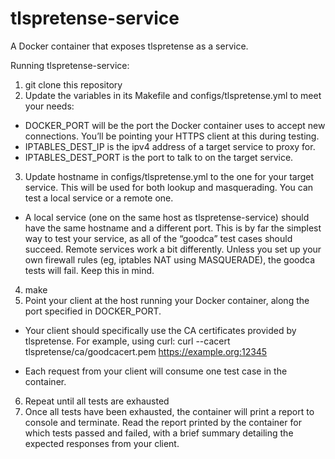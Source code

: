 # tlspretense-service
A Docker container that exposes tlspretense as a service.

Running tlspretense-service:

1. git clone this repository
2. Update the variables in its Makefile and configs/tlspretense.yml to meet your needs:

  - DOCKER_PORT will be the port the Docker container uses to accept new connections. You’ll be pointing your HTTPS client at this during testing.
  - IPTABLES_DEST_IP is the ipv4 address of a target service to proxy for.
  - IPTABLES_DEST_PORT is the port to talk to on the target service.
  
3. Update hostname in configs/tlspretense.yml to the one for your target service. This will be used for both lookup and masquerading.
You can test a local service or a remote one.
  - A local service (one on the same host as tlspretense-service) should have the same hostname and a different port. This is by far the simplest way to test your service, as all of the “goodca” test cases should succeed.
Remote services work a bit differently. Unless you set up your own firewall rules (eg, iptables NAT using MASQUERADE), the goodca tests will fail. Keep this in mind.
4. make
5. Point your client at the host running your Docker container, along the port specified in DOCKER_PORT.

  - Your client should specifically use the CA certificates provided by tlspretense. For example, using curl: 
    curl --cacert tlspretense/ca/goodcacert.pem https://example.org:12345

  - Each request from your client will consume one test case in the container.
6. Repeat until all tests are exhausted
7. Once all tests have been exhausted, the container will print a report to console and terminate. Read the report printed by the container for which tests passed and failed, with a brief summary detailing the expected responses from your client.
